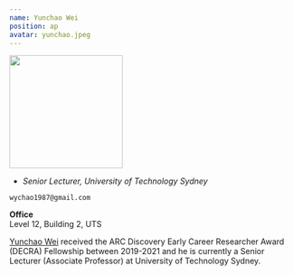 ```yaml
---
name: Yunchao Wei
position: ap
avatar: yunchao.jpeg
---
```


<img width="200" src="{{site.baseurl}}/images/people/{{page.avatar}}" data-action="zoom">

- _Senior Lecturer, University of Technology Sydney_<br>
<!--- _Science coach. Collaborator. Transdisciplinary optimist._-->

<i class="fa fa-envelope-o"></i> `wychao1987@gmail.com`

**Office**<br>
Level 12, Building 2, UTS <br>

[Yunchao Wei](https://weiyc.github.io/) received the ARC Discovery Early Career Researcher Award (DECRA) Fellowship between 2019-2021 and he is currently a Senior Lecturer (Associate Professor) at University of Technology Sydney.

